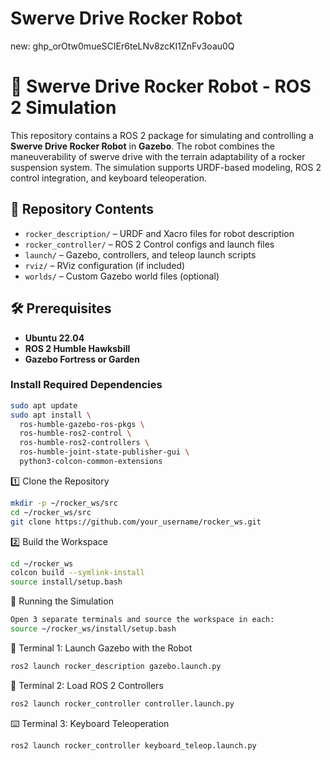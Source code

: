 # Swerve Drive Rocker Robot


new:
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

# 🚗 Swerve Drive Rocker Robot - ROS 2 Simulation

This repository contains a ROS 2 package for simulating and controlling a **Swerve Drive Rocker Robot** in **Gazebo**. The robot combines the maneuverability of swerve drive with the terrain adaptability of a rocker suspension system. The simulation supports URDF-based modeling, ROS 2 control integration, and keyboard teleoperation.

## 📁 Repository Contents

- `rocker_description/` – URDF and Xacro files for robot description
- `rocker_controller/` – ROS 2 Control configs and launch files
- `launch/` – Gazebo, controllers, and teleop launch scripts
- `rviz/` – RViz configuration (if included)
- `worlds/` – Custom Gazebo world files (optional)

## 🛠️ Prerequisites

- **Ubuntu 22.04**
- **ROS 2 Humble Hawksbill**
- **Gazebo Fortress or Garden**

### Install Required Dependencies

```bash
sudo apt update
sudo apt install \
  ros-humble-gazebo-ros-pkgs \
  ros-humble-ros2-control \
  ros-humble-ros2-controllers \
  ros-humble-joint-state-publisher-gui \
  python3-colcon-common-extensions
```

1️⃣ Clone the Repository
```bash
mkdir -p ~/rocker_ws/src
cd ~/rocker_ws/src
git clone https://github.com/your_username/rocker_ws.git
```
2️⃣ Build the Workspace
```bash
cd ~/rocker_ws
colcon build --symlink-install
source install/setup.bash
```

🧪 Running the Simulation
```bash
Open 3 separate terminals and source the workspace in each:
source ~/rocker_ws/install/setup.bash
```

🔷 Terminal 1: Launch Gazebo with the Robot
```bash
ros2 launch rocker_description gazebo.launch.py
```

🔶 Terminal 2: Load ROS 2 Controllers
```bash
ros2 launch rocker_controller controller.launch.py
```
⌨️ Terminal 3: Keyboard Teleoperation
```bash
ros2 launch rocker_controller keyboard_teleop.launch.py
```


